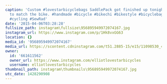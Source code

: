 ```yaml
---
caption: 'Custom #lovestarbicyclebags SaddlePack got finished up tonight. Racing stripes
  to match the bike. #handmade #bicycle #bikechi #bikestyle #bicyclebag #seatbg #bikepacking
  #cycling #SewRad'
date: '2015-04-06T03:28:28'
fullsize_path: instagram\fullsize\956895949972074167.jpg
instagram_url: https://www.instagram.com/p/1Hk8vxGG63
location: {}
media_id: '956895949972074167'
media_url: https://scontent.cdninstagram.com/t51.2885-15/e15/11098530_469117186585828_940253447_n.jpg?ig_cache_key=OTU2ODk1OTQ5OTcyMDc0MTY3.2
owner:
  id: '661611562'
  owner_url: https://www.instagram.com/elliotlovestarbicycles
  username: elliotlovestarbicycles
thumbnail_path: instagram\thumbnails\956895949972074167.jpg
utc_date: 1428290908
---
```

